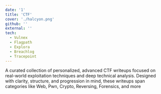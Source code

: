 ```yaml
---
date: '1'
title: 'CTF'
cover: './halcyon.png'
github: ''
external: ''
tech:
  - Vulnex 
  - Flagpath 
  - Explora 
  - Breachlog
  - Tracepoint 
---
```


A curated collection of personalized, advanced CTF writeups focused on real-world exploitation techniques and deep technical analysis. Designed with clarity, structure, and progression in mind, these writeups span categories like Web, Pwn, Crypto, Reversing, Forensics, and more
